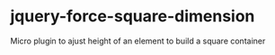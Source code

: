 # jquery-force-square-dimension
Micro plugin to ajust height of an element to build a square container
